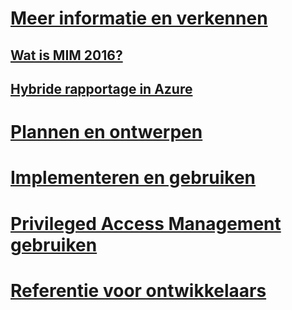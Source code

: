 # [Meer informatie en verkennen](microsoft-identity-manager-2016.md)
## [Wat is MIM 2016?](microsoft-identity-manager-2016.md)
## [Hybride rapportage in Azure](identity-manager-hybrid-reporting-azure.md)
# [Plannen en ontwerpen](/microsoft-identity-manager/plan-design/microsoft-identity-manager-2016-supported-platforms)
# [Implementeren en gebruiken](/microsoft-identity-manager/deploy-use/microsoft-identity-manager-deploy)
# [Privileged Access Management gebruiken](/microsoft-identity-manager/pam/privileged-identity-management-for-active-directory-domain-services)
# [Referentie voor ontwikkelaars](/microsoft-identity-manager/reference/microsoft-identity-manager-2016-developer-reference)


<!--HONumber=Jul16_HO3-->


